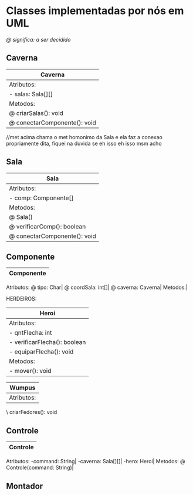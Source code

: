 # Classes implementadas por nós em UML
 
<i>@ significa: a ser decidido</i>
 
## Caverna
 
Caverna     |
----------|
Atributos:|
\- salas: Sala[][]|
Metodos:|
\@ criarSalas(): void|
\@ conectarComponente(): void| 
//met acima chama o met homonimo da Sala e ela faz a conexao propriamente dita, fiquei na duvida se eh isso
eh isso msm acho

 
## Sala
Sala|
----------|
Atributos:|
\- comp: Componente[]|
Metodos:|
\@ Sala()|
\@ verificarComp(): boolean|
\@ conectarComponente(): void| 
 
## Componente
Componente|
--------|
Atributos:
\@ tipo: Char|
\@ coordSala: int[]|
\@ caverna: Caverna|
Metodos:|
 
HERDEIROS:
 
Heroi|
-----|
Atributos:|
\- qntFlecha: int|
\- verificarFlecha(): boolean|
\- equiparFlecha(): void|
Metodos:|
\- mover(): void|
 
Wumpus|
------|
Atributos:|
\ criarFedores(): void
 
## Controle
|Controle|
---------|
Atributos:
\-command: String|
\-caverna: Sala[][]|
\-hero: Heroi|
Metodos:
\@ Controle(command: String)|

## Montador
